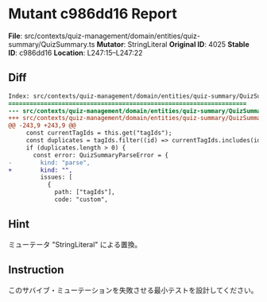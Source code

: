 # Mutant c986dd16 Report

**File**: src/contexts/quiz-management/domain/entities/quiz-summary/QuizSummary.ts
**Mutator**: StringLiteral
**Original ID**: 4025
**Stable ID**: c986dd16
**Location**: L247:15–L247:22

## Diff

```diff
Index: src/contexts/quiz-management/domain/entities/quiz-summary/QuizSummary.ts
===================================================================
--- src/contexts/quiz-management/domain/entities/quiz-summary/QuizSummary.ts	original
+++ src/contexts/quiz-management/domain/entities/quiz-summary/QuizSummary.ts	mutated #4025
@@ -243,9 +243,9 @@
     const currentTagIds = this.get("tagIds");
     const duplicates = tagIds.filter((id) => currentTagIds.includes(id));
     if (duplicates.length > 0) {
       const error: QuizSummaryParseError = {
-        kind: "parse",
+        kind: "",
         issues: [
           {
             path: ["tagIds"],
             code: "custom",
```

## Hint

ミューテータ "StringLiteral" による置換。

## Instruction

このサバイブ・ミューテーションを失敗させる最小テストを設計してください。
